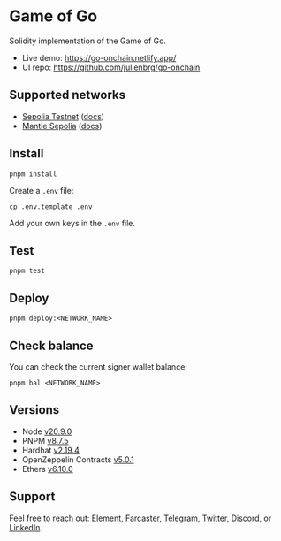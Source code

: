 # Game of Go

Solidity implementation of the Game of Go.

- Live demo: https://go-onchain.netlify.app/
- UI repo: https://github.com/julienbrg/go-onchain

## Supported networks

- [Sepolia Testnet](https://chainlist.org/chain/11155111) ([docs](https://ethereum.org/nb/developers/docs/networks/#sepolia))
- [Mantle Sepolia](https://docs.mantle.xyz/network/networks/testnet) ([docs](https://docs.mantle.xyz/network/networks/testnet))

## Install

```
pnpm install
```

Create a `.env` file:

```
cp .env.template .env
```

Add your own keys in the `.env` file.

## Test

```
pnpm test
```

## Deploy

```
pnpm deploy:<NETWORK_NAME>
```

## Check balance

You can check the current signer wallet balance:

```
pnpm bal <NETWORK_NAME>
```

## Versions

-   Node [v20.9.0](https://nodejs.org/uk/blog/release/v20.9.0/)
-   PNPM [v8.7.5](https://pnpm.io/pnpm-vs-npm)
-   Hardhat [v2.19.4](https://github.com/NomicFoundation/hardhat/releases/)
-   OpenZeppelin Contracts [v5.0.1](https://github.com/OpenZeppelin/openzeppelin-contracts/releases/tag/v5.0.1)
-   Ethers [v6.10.0](https://docs.ethers.org/v6/)

## Support

Feel free to reach out: [Element](https://matrix.to/#/@julienbrg:matrix.org), [Farcaster](https://warpcast.com/julien-), [Telegram](https://t.me/julienbrg), [Twitter](https://twitter.com/julienbrg), [Discord](https://discordapp.com/users/julienbrg), or [LinkedIn](https://www.linkedin.com/in/julienberanger/).